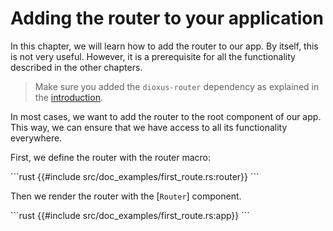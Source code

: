 # Adding the router to your application

In this chapter, we will learn how to add the router to our app. By itself, this
is not very useful. However, it is a prerequisite for all the functionality
described in the other chapters.

> Make sure you added the `dioxus-router` dependency as explained in the
> [introduction](../index.md).

In most cases, we want to add the router to the root component of our app. This
way, we can ensure that we have access to all its functionality everywhere.

First, we define the router with the router macro:

\```rust
{{#include src/doc_examples/first_route.rs:router}}
\```

Then we render the router with the [`Router`] component.

\```rust
{{#include src/doc_examples/first_route.rs:app}}
\```
